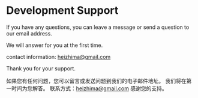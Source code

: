 # Development Support
If you have any questions, you can leave a message or send a question to our email address.

We will answer for you at the first time.

contact information: heizhima@gmail.com

Thank you for your support.

如果您有任何问题，您可以留言或发送问题到我们的电子邮件地址。
我们将在第一时间为您解答。
联系方式：heizhima@gmail.com
感谢您的支持。
